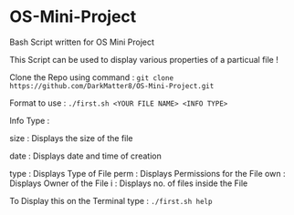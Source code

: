 # OS-Mini-Project
Bash Script written for OS Mini Project

This Script can be used to display various properties of a particual file ! 

Clone the Repo using command : ```git clone https://github.com/DarkMatter8/OS-Mini-Project.git```

Format to use : ```./first.sh <YOUR FILE NAME> <INFO TYPE>```

Info Type :

size : Displays the size of the file

date : Displays date and time of creation

type : Displays Type of File
perm : Displays Permissions for the File
own : Displays Owner of the File
i : Displays no. of files inside the File

To Display this on the Terminal type : ```./first.sh help```
